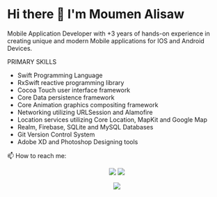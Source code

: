<p align="center">
    <h1 > Hi there 👋
 I'm   Moumen Alisaw
</h1>
</p>
<p>

Mobile Application Developer with +3 years of hands-on experience in creating unique and modern Mobile applications for IOS and Android Devices. 
</p>


PRIMARY SKILLS
<ul>
<li>  Swift Programming Language </li>
<li> RxSwift reactive programming library</li>
<li>Cocoa Touch user interface framework</li>
<li>Core Data persistence framework</li>
<li>Core Animation graphics compositing framework</li>
<li>Networking utilizing URLSession and Alamofire</li>
<li>Location services utilizing Core Location, MapKit and Google Map</li>
<li>Realm, Firebase, SQLite and MySQL Databases</li>
<li>Git Version Control System</li>
<li>Adobe XD and Photoshop Designing tools </li>
</ul>


  📫 How to reach me: <br>

<p align="center">
    <a href="https://twitter.com/muisawe"><img src="https://img.shields.io/badge/twitter-%231FA1F1?style=flat&logo=twitter&logoColor=white"/></a>
    <a href="https://www.linkedin.com/in/muisawe"><img src="https://img.shields.io/badge/linkedin-%230177B5?style=flat&logo=linkedin&logoColor=white"/></a>
  </p>
<p align="center">
<a href="https://stackoverflow.com/users/7607589/moumen-alisawe"><img src="https://img.shields.io/badge/StackOverflow-1.5k-F27F33?logo=stackoverflow"/></a>
</p>

  
<!--
**muisawe/muisawe** is a ✨ _special_ ✨ repository because its `README.md` (this file) appears on your GitHub profile.

-- Here are some ideas to get you started:


- 🔭 I’m currently working on ...
- 🌱 I’m currently learning ...
- 👯 I’m looking to collaborate on ...
- 🤔 I’m looking for help with ...
- 
- 
- 😄 Pronouns: ...
- ⚡ Fun fact: ...
-->
